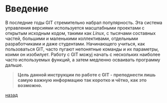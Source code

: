 # Введение

В последние годы GIT стремительно набрал популярность. Эта система управления версиями используется масштабными проектами с открытым исходным кодом, такими как *Linux*, с тысячами составных частей, большими и маленькими коллективами, отдельными разработчиками и даже студентами. Начинающего учиться, как пользоваться GIT, часто пугают непонятные команды и их параметры, коими он изобилует. Работу с GIT можyj начать с нескольких наиболее часто используемых функций, а затем медленно осваивать программу дальше. 
> **Цель данной инструкции по работе с GIT - преподнести лишь самую важную информацию так коротко и чётко, как это возможно.**







[назад](./readme.md)